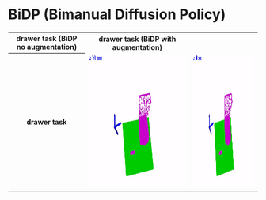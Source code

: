 # BiDP (Bimanual Diffusion Policy)


<table>
  <tr>
    <th> drawer task (BiDP no augmentation) </th>
    <th> drawer task (BiDP with augmentation) </th>
  </tr>
  <tr>
    <th> drawer task </th>
    <td><img src="./materials/BiDP_infer_demo1_drawer_noaug.gif" height="270"></td>
    <td><img src="./materials/BiDP_infer_demo1_drawer_withaug.gif" height="270"></td> 
  </tr>
</table>
